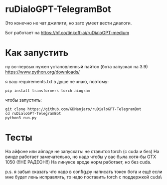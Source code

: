 # ruDialoGPT-TelegramBot
Это конечно не чат джипити, но зато умеет вести диалоги.

Бот работает на https://hf.co/tinkoff-ai/ruDialoGPT-medium

# Как запустить
ну во-первых нужен установленный пайтон (бота запускал на 3.9)
https://www.python.org/downloads/

я ваш requirements.txt в душе не знаю, поэтому:
```
pip install transformers torch aiogram
```
чтобы запустить:
```
git clone https://github.com/GDManjaro/ruDialoGPT-TelegramBot
cd ruDialoGPT-TelegramBot
python3 run.py
```

# Тесты
На айфоне или айпаде не запускать: не ставится torch (с cuda и без)
На винде работает замечательно, но надо чтобы у вас была хотя-бы GTX 1050 (!!НЕ РАДЕОН!!)
На линуксе вроде норм работает, но без cuda.

p.s. я забыл сказать что надо в config.py написать токен бота и ещё 
если мне будет лень исправлять, то надо поставить torch с поддержкой cuda\
